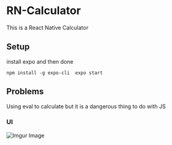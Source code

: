 # RN-Calculator
This is a React Native Calculator

## Setup
install expo and then done 


`npm install -g expo-cli 
 expo start
`


## Problems
Using eval to calculate but it is a dangerous thing to do with JS

### UI

![Imgur Image](http://i.imgur.com/650Nvx4.jpg)

